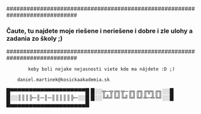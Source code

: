 #############################################################################
###  Čaute, tu najdete moje riešene i neriešene i dobre i zle ulohy a zadania zo školy ;) ###
#############################################################################

			keby boli nejake nejasnosti viete kde ma nájdete :D ;)
		
		daniel.martinek@kosickaakademia.sk
		
█▀▀▀▀▀▀▀▀▀▀▀▀▀▀▀▀▀▀▀▀█
█░░╦─╦╔╗╦─╔╗╔╗╔╦╗╔╗░░█
█░░║║║╠─║─║─║║║║║╠─░░█
█░░╚╩╝╚╝╚╝╚╝╚╝╩─╩╚╝░░█
█▄▄▄▄▄▄▄▄▄▄▄▄▄▄▄▄▄▄▄▄█
